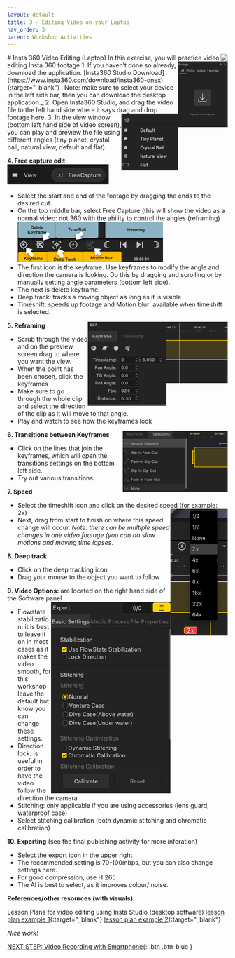 ```yaml
---
layout: default
title: 3 - Editing Video on your Laptop
nav_order: 3
parent: Workshop Activities
---
```

<img src="images/insta-01.png" style="float:right">
# Insta 360 Video Editing (Laptop)
In this exercise, you will practice video editing Insta 360 footage
<img src="images/insta-video-editing-01.png" style="float:right;height:150px;">
1. If you haven’t done so already, download the application. [Insta360 Studio Download](https://www.insta360.com/download/insta360-onex){:target="_blank"} 
_Note: make sure to select your device in the left side bar, then you can download the desktop application._
2. Open Insta360 Studio, and drag the video file to the left hand side where it says drag and drop footage here.
3. <img src="images/insta-video-editing-02.png" style="float:right;width:130px;height:130px;"> In the view window (bottom left hand side of video screen), you can play and preview the file using different angles (tiny planet, crystal ball, natural view, default and flat).

**4. Free capture edit**<br>
<img src="images/insta-video-editing-03.png"><br>
  - Select the start and end of the footage by dragging the ends to the desired cut.
  - On the top middle bar, select Free Capture (this will show the video as a normal video: not 360 with the ability to control the angles (reframing)<br>
<img src="images/insta-video-editing-04.png"><br>
  - The first icon is the keyframe. Use keyframes to modify the angle and direction the camera is looking. Do this by dragging and scrolling or by manually setting angle parameters (bottom left side). 
  - The next is delete keyframe.
  - Deep track: tracks a moving object as long as it is visible
  - Timeshift: speeds up footage and Motion blur: available when timeshift is selected. 

**5. Reframing**
<img src="images/insta-video-editing-05.png" style="float:right;width:140px;height:140px;"> <img src="images/insta-video-editing-06.png" style="float:right;width:180px">
  - Scrub through the video and on the preview screen drag to where you want the view.
  - When the point has been chosen, click the keyframes 
  - Make sure to go through the whole clip and select the direction of the clip as it will move to that angle.
  - Play and watch to see how the keyframes look

**6. Transitions between Keyframes** <img src="images/insta-video-editing-07.png" style="float:right;height:140px;">
  - Click on the lines that join the keyframes, which will open the transitions settings on the bottom left side.
  - Try out various transitions.

**7. Speed**
  - Select the timeshift icon and click on the desired speed (for example: 2x) <img src="images/insta-video-editing-08.png" style="float:right">
  - Next, drag from start to finish on where this speed change will occur.
_Note: there can be multiple speed changes in one video footage (you can do slow motions and moving time lapses_.

**8. Deep track**
  - Click on the deep tracking icon
  - Drag your mouse to the object you want to follow

**9. Video Options:** are located on the right hand side of the Software panel
<img src="images/insta-video-editing-09.png" style="float:right">
  - Flowstate stabilization: it is best to leave it on in most cases as it makes the video smooth, for this workshop leave the default but know you can change these settings.
  - Direction lock: is useful in order to have the video follow the direction the camera
  - Stitching: only applicable if you are using accessories (lens guard, waterproof case)
  - Select stitching calibration (both dynamic stitching and chromatic calibration) 

**10. Exporting** (see the final publishing activity for more inforation)
  - Select the export icon in the upper right
  - The recommended setting is 70-100mbps, but you can also change settings here.
  - For good compression, use H.265
  - The AI is best to select, as it improves colour/ noise.

**References/other resources (with visuals):**

Lesson Plans for video editing using Insta Studio (desktop software)
[lesson plan example 1](https://www.insta360.com/support/supportcourse?post_id=11139){:target="_blank"}
[lesson plan example 2](https://www.threesixtycameras.com/insta360-studio-2020-full-guide-tutorial-updated/){:target="_blank"}

_Nice work!_

[NEXT STEP: Video Recording with Smartphone](video-recording-smartphone.html){: .btn .btn-blue }
